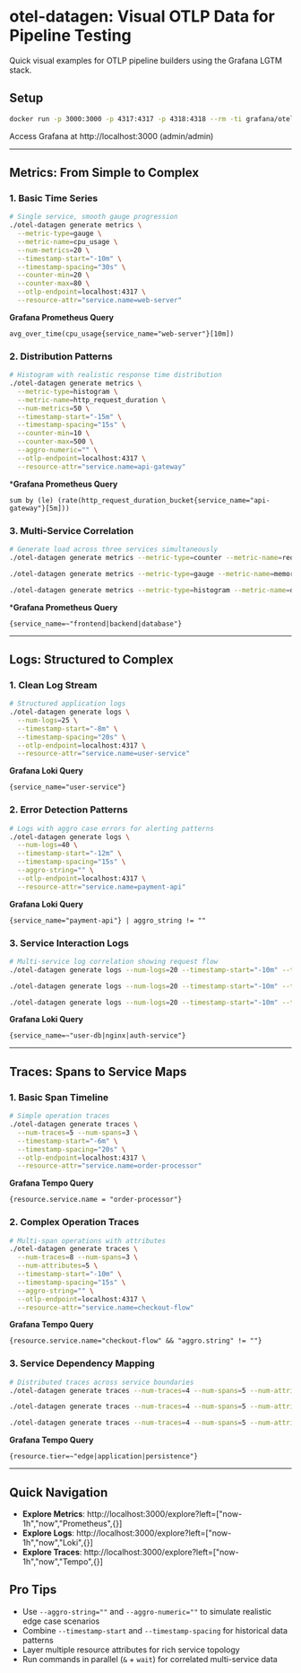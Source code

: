 # otel-datagen: Visual OTLP Data for Pipeline Testing

Quick visual examples for OTLP pipeline builders using the Grafana LGTM stack.

## Setup
```bash
docker run -p 3000:3000 -p 4317:4317 -p 4318:4318 --rm -ti grafana/otel-lgtm
```
Access Grafana at http://localhost:3000 (admin/admin)

---

## Metrics: From Simple to Complex

### 1. Basic Time Series
```bash
# Single service, smooth gauge progression
./otel-datagen generate metrics \
  --metric-type=gauge \
  --metric-name=cpu_usage \
  --num-metrics=20 \
  --timestamp-start="-10m" \
  --timestamp-spacing="30s" \
  --counter-min=20 \
  --counter-max=80 \
  --otlp-endpoint=localhost:4317 \
  --resource-attr="service.name=web-server"
```
**Grafana Prometheus Query** 
```promql
avg_over_time(cpu_usage{service_name="web-server"}[10m])
```

### 2. Distribution Patterns  
```bash
# Histogram with realistic response time distribution
./otel-datagen generate metrics \
  --metric-type=histogram \
  --metric-name=http_request_duration \
  --num-metrics=50 \
  --timestamp-start="-15m" \
  --timestamp-spacing="15s" \
  --counter-min=10 \
  --counter-max=500 \
  --aggro-numeric="" \
  --otlp-endpoint=localhost:4317 \
  --resource-attr="service.name=api-gateway"
```
***Grafana Prometheus Query** 
```promql
sum by (le) (rate(http_request_duration_bucket{service_name="api-gateway"}[5m]))
```

### 3. Multi-Service Correlation
```bash
# Generate load across three services simultaneously
./otel-datagen generate metrics --metric-type=counter --metric-name=requests_total --num-metrics=30 --timestamp-start="-20m" --timestamp-spacing="30s" --counter-min=100 --counter-max=1000 --otlp-endpoint=localhost:4317 --resource-attr="service.name=frontend" &

./otel-datagen generate metrics --metric-type=gauge --metric-name=memory_usage --num-metrics=30 --timestamp-start="-20m" --timestamp-spacing="30s" --counter-min=40 --counter-max=90 --otlp-endpoint=localhost:4317 --resource-attr="service.name=backend" &

./otel-datagen generate metrics --metric-type=histogram --metric-name=db_query_duration --num-metrics=30 --timestamp-start="-20m" --timestamp-spacing="30s" --counter-min=1 --counter-max=100 --aggro-numeric="" --otlp-endpoint=localhost:4317 --resource-attr="service.name=database"
```
***Grafana Prometheus Query** 
```promql
{service_name=~"frontend|backend|database"}
```

---

## Logs: Structured to Complex

### 1. Clean Log Stream
```bash
# Structured application logs
./otel-datagen generate logs \
  --num-logs=25 \
  --timestamp-start="-8m" \
  --timestamp-spacing="20s" \
  --otlp-endpoint=localhost:4317 \
  --resource-attr="service.name=user-service"
```
**Grafana Loki Query** 
```logql
{service_name="user-service"}
```


### 2. Error Detection Patterns
```bash
# Logs with aggro case errors for alerting patterns
./otel-datagen generate logs \
  --num-logs=40 \
  --timestamp-start="-12m" \
  --timestamp-spacing="15s" \
  --aggro-string="" \
  --otlp-endpoint=localhost:4317 \
  --resource-attr="service.name=payment-api"
```
**Grafana Loki Query** 
```logql
{service_name="payment-api"} | aggro_string != ""
```

### 3. Service Interaction Logs
```bash
# Multi-service log correlation showing request flow
./otel-datagen generate logs --num-logs=20 --timestamp-start="-10m" --timestamp-spacing="25s" --otlp-endpoint=localhost:4317 --resource-attr="service.name=nginx" --resource-attr="component=ingress" &

./otel-datagen generate logs --num-logs=20 --timestamp-start="-10m" --timestamp-spacing="25s" --aggro-string="" --otlp-endpoint=localhost:4317 --resource-attr="service.name=auth-service" --resource-attr="component=middleware" &

./otel-datagen generate logs --num-logs=20 --timestamp-start="-10m" --timestamp-spacing="25s" --otlp-endpoint=localhost:4317 --resource-attr="service.name=user-db" --resource-attr="component=storage"
```
**Grafana Loki Query** 
```logql
{service_name=~"user-db|nginx|auth-service"}
```


---

## Traces: Spans to Service Maps

### 1. Basic Span Timeline
```bash
# Simple operation traces
./otel-datagen generate traces \
  --num-traces=5 --num-spans=3 \
  --timestamp-start="-6m" \
  --timestamp-spacing="20s" \
  --otlp-endpoint=localhost:4317 \
  --resource-attr="service.name=order-processor"
```
**Grafana Tempo Query** 
```TraceQL
{resource.service.name = "order-processor"}
```

### 2. Complex Operation Traces
```bash
# Multi-span operations with attributes
./otel-datagen generate traces \
  --num-traces=8 --num-spans=3 \
  --num-attributes=5 \
  --timestamp-start="-10m" \
  --timestamp-spacing="15s" \
  --aggro-string="" \
  --otlp-endpoint=localhost:4317 \
  --resource-attr="service.name=checkout-flow"
```
**Grafana Tempo Query** 
```TraceQL
{resource.service.name="checkout-flow" && "aggro.string" != ""}
```

### 3. Service Dependency Mapping
```bash
# Distributed traces across service boundaries
./otel-datagen generate traces --num-traces=4 --num-spans=5 --num-attributes=3 --timestamp-start="-15m" --timestamp-spacing="30s" --otlp-endpoint=localhost:4317 --resource-attr="service.name=api-gateway" --resource-attr="tier=edge" &

./otel-datagen generate traces --num-traces=4 --num-spans=5 --num-attributes=4 --timestamp-start="-15m" --timestamp-spacing="30s" --aggro-string="" --otlp-endpoint=localhost:4317 --resource-attr="service.name=business-logic" --resource-attr="tier=application" &

./otel-datagen generate traces --num-traces=4 --num-spans=5 --num-attributes=2 --timestamp-start="-15m" --timestamp-spacing="30s" --otlp-endpoint=localhost:4317 --resource-attr="service.name=data-store" --resource-attr="tier=persistence"
```

**Grafana Tempo Query** 
```TraceQL
{resource.tier=~"edge|application|persistence"}
```

---

## Quick Navigation

- **Explore Metrics**: http://localhost:3000/explore?left=["now-1h","now","Prometheus",{}]
- **Explore Logs**: http://localhost:3000/explore?left=["now-1h","now","Loki",{}]
- **Explore Traces**: http://localhost:3000/explore?left=["now-1h","now","Tempo",{}]

## Pro Tips
- Use `--aggro-string=""` and `--aggro-numeric=""` to simulate realistic edge case scenarios
- Combine `--timestamp-start` and `--timestamp-spacing` for historical data patterns
- Layer multiple resource attributes for rich service topology
- Run commands in parallel (`&` + `wait`) for correlated multi-service data